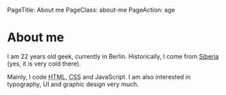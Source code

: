 PageTitle: About me
PageClass: about-me
PageAction: age

# About me

I am <span class="years-age">22 years</span> old geek, currently in Berlin. Historically, I come from [Siberia](https://www.google.com/maps/place/Siberia/@57.3300054,84.3825794,5z/data=!4m2!3m1!1s0x5c87ebbaf5e77a3b:0x2c4412982b67464c) (yes, it is very cold there).

Mainly, I code <abbr title="HyperText Markup Language">HTML</abbr>, <abbr title="Cascading Style Sheets">CSS</abbr> and JavaScript. I am also interested in typography, UI and graphic design very much.

